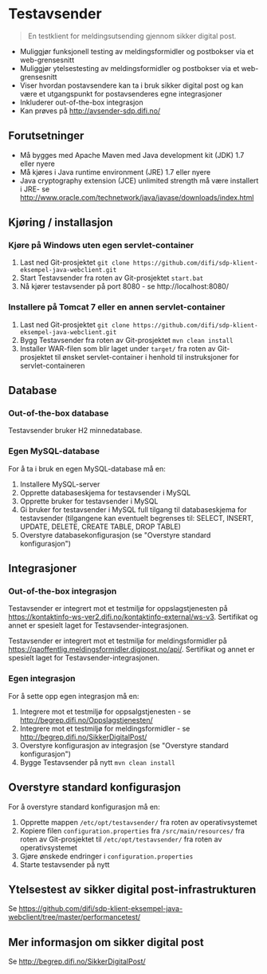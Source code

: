 # Testavsender

> En testklient for meldingsutsending gjennom sikker digital post.

- Muliggjør funksjonell testing av meldingsformidler og postbokser via et web-grensesnitt
- Muliggjør ytelsestesting av meldingsformidler og postbokser via et web-grensesnitt
- Viser hvordan postavsendere kan ta i bruk sikker digital post og kan være et utgangspunkt for postavsenderes egne integrasjoner
- Inkluderer out-of-the-box integrasjon
- Kan prøves på http://avsender-sdp.difi.no/

## Forutsetninger

- Må bygges med Apache Maven med Java development kit (JDK) 1.7 eller nyere
- Må kjøres i Java runtime environment (JRE) 1.7 eller nyere
- Java cryptography extension (JCE) unlimited strength må være installert i JRE- se http://www.oracle.com/technetwork/java/javase/downloads/index.html

## Kjøring / installasjon

### Kjøre på Windows uten egen servlet-container

1. Last ned Git-prosjektet `git clone https://github.com/difi/sdp-klient-eksempel-java-webclient.git`
2. Start Testavsender fra roten av Git-prosjektet `start.bat`
3. Nå kjører testavsender på port 8080 - se http://localhost:8080/

### Installere på Tomcat 7 eller en annen servlet-container

1. Last ned Git-prosjektet `git clone https://github.com/difi/sdp-klient-eksempel-java-webclient.git`
2. Bygg Testavsender fra roten av Git-prosjektet `mvn clean install`
3. Installer WAR-filen som blir laget under `target/` fra roten av Git-prosjektet til ønsket servlet-container i henhold til instruksjoner for servlet-containeren

## Database

### Out-of-the-box database

Testavsender bruker H2 minnedatabase.

### Egen MySQL-database

For å ta i bruk en egen MySQL-database må en:

1. Installere MySQL-server
2. Opprette databaseskjema for testavsender i MySQL
3. Opprette bruker for testavsender i MySQL
4. Gi bruker for testavsender i MySQL full tilgang til databaseskjema for testavsender (tilgangene kan eventuelt begrenses til: SELECT, INSERT, UPDATE, DELETE, CREATE TABLE, DROP TABLE)
5. Overstyre databasekonfigurasjon (se "Overstyre standard konfigurasjon")

## Integrasjoner

### Out-of-the-box integrasjon

Testavsender er integrert mot et testmiljø for oppslagstjenesten på https://kontaktinfo-ws-ver2.difi.no/kontaktinfo-external/ws-v3. Sertifikat og annet er spesielt laget for Testavsender-integrasjonen.

Testavsender er integrert mot et testmiljø for meldingsformidler på https://qaoffentlig.meldingsformidler.digipost.no/api/. Sertifikat og annet er spesielt laget for Testavsender-integrasjonen.

### Egen integrasjon

For å sette opp egen integrasjon må en:

1. Integrere mot et testmiljø for oppsalgstjenesten - se http://begrep.difi.no/Oppslagstjenesten/
2. Integrere mot et testmiljø for meldingsformidler - se http://begrep.difi.no/SikkerDigitalPost/
3. Overstyre konfigurasjon av integrasjon (se "Overstyre standard konfigurasjon")
4. Bygge Testavsender på nytt `mvn clean install`

## Overstyre standard konfigurasjon

For å overstyre standard konfigurasjon må en:

1. Opprette mappen `/etc/opt/testavsender/` fra roten av operativsystemet
2. Kopiere filen `configuration.properties` fra `/src/main/resources/` fra roten av Git-prosjektet til `/etc/opt/testavsender/` fra roten av operativsystemet
3. Gjøre ønskede endringer i `configuration.properties`
4. Starte testavsender på nytt

## Ytelsestest av sikker digital post-infrastrukturen

Se https://github.com/difi/sdp-klient-eksempel-java-webclient/tree/master/performancetest/

## Mer informasjon om sikker digital post

Se http://begrep.difi.no/SikkerDigitalPost/
